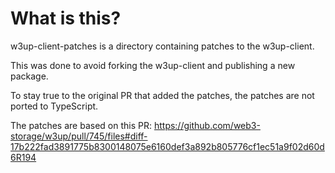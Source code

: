 # What is this?

w3up-client-patches is a directory containing patches to the w3up-client.

This was done to avoid forking the w3up-client and publishing a new package.

To stay true to the original PR that added the patches, the patches are
not ported to TypeScript.

The patches are based on this PR: https://github.com/web3-storage/w3up/pull/745/files#diff-17b222fad3891775b8300148075e6160def3a892b805776cf1ec51a9f02d60d6R194